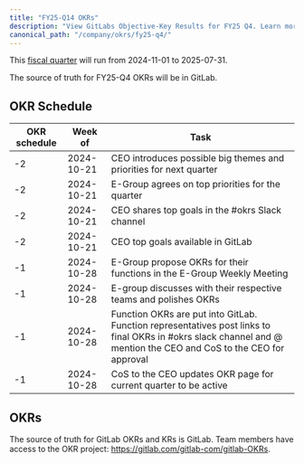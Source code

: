 ```yaml
---
title: "FY25-Q14 OKRs"
description: "View GitLabs Objective-Key Results for FY25 Q4. Learn more here!"
canonical_path: "/company/okrs/fy25-q4/"
---
```


This [fiscal quarter](/handbook/finance/#fiscal-year) will run from 2024-11-01 to 2025-07-31.

The source of truth for FY25-Q4 OKRs will be in GitLab.

## OKR Schedule

| OKR schedule | Week of | Task |
| ------ | ------ | ------ |
| -2 | 2024-10-21 | CEO introduces possible big themes and priorities for next quarter |
| -2 | 2024-10-21 | E-Group agrees on top priorities for the quarter |
| -2 | 2024-10-21| CEO shares top goals in the #okrs Slack channel |
| -2 | 2024-10-21 | CEO top goals available in GitLab |
| -1 | 2024-10-28 | E-Group propose OKRs for their functions in the E-Group Weekly Meeting |
| -1 | 2024-10-28 | E-group discusses with their respective teams and polishes OKRs |
| -1 | 2024-10-28 | Function OKRs are put into GitLab. Function representatives post links to final OKRs in #okrs slack channel and @ mention the CEO and CoS to the CEO for approval |
| -1  | 2024-10-28 | CoS to the CEO updates OKR page for current quarter to be active |

## OKRs

The source of truth for GitLab OKRs and KRs is GitLab. Team members have access to the OKR project: https://gitlab.com/gitlab-com/gitlab-OKRs.
